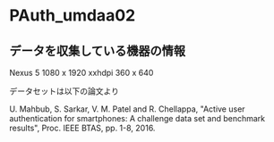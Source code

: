 # PAuth_umdaa02

## データを収集している機器の情報

Nexus 5	        1080 x 1920	xxhdpi	360 x 640 



データセットは以下の論文より

U. Mahbub, S. Sarkar, V. M. Patel and R. Chellappa, "Active user authentication for smartphones: A challenge data set and benchmark results", Proc. IEEE BTAS, pp. 1-8, 2016.

